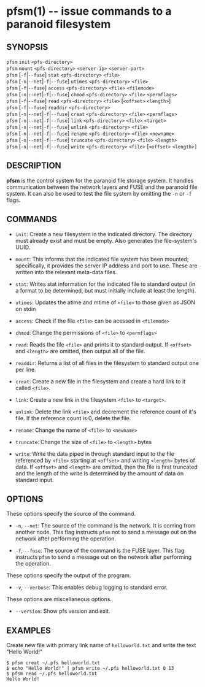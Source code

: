 pfsm(1) -- issue commands to a paranoid filesystem
=================================================

## SYNOPSIS

`pfsm` `init` `<pfs-directory>`<br>
`pfsm` `mount` `<pfs-directory>` `<server-ip>` `<server-port>`<br>
`pfsm` [`-f`|`--fuse`] `stat` `<pfs-directory>` `<file>`<br>
`pfsm` [`-n`|`--net`|`-f`|`--fuse`] `utimes` `<pfs-directory>` `<file>`<br>
`pfsm` [`-f`|`--fuse`] `access` `<pfs-directory>` `<file>` `<filemode>`<br>
`pfsm` [`-n`|`--net`|`-f`|`--fuse`] `chmod` `<pfs-directory>` `<file>` `<permflags>`<br>
`pfsm` [`-f`|`--fuse`] `read` `<pfs-directory>` `<file>` [`<offset>` `<length>`]<br>
`pfsm` [`-f`|`--fuse`] `readdir` `<pfs-directory>`<br>
`pfsm` [`-n`|`--net`|`-f`|`--fuse`] `creat` `<pfs-directory>` `<file>` `<permflags>` <br>
`pfsm` [`-n`|`--net`|`-f`|`--fuse`] `link` `<pfs-directory>` `<file>` `<target>` <br>
`pfsm` [`-n`|`--net`|`-f`|`--fuse`] `unlink` `<pfs-directory>` `<file>` <br>
`pfsm` [`-n`|`--net`|`-f`|`--fuse`] `rename` `<pfs-directory>` `<file>` `<newname>` <br>
`pfsm` [`-n`|`--net`|`-f`|`--fuse`] `truncate` `<pfs-directory>` `<file>` `<length>` <br>
`pfsm` [`-n`|`--net`|`-f`|`--fuse`] `write` `<pfs-directory>` `<file>` [`<offset>` `<length>]`<br>

## DESCRIPTION

**pfsm** is the control system for the paranoid file storage system. It handles
communication between the network layers and FUSE and the paranoid file system.
It can also be used to test the file system by omitting the
`-n` or `-f` flags.

## COMMANDS

* `init`:
    Create a new filesystem in the indicated directory.  The directory must already exist and must be empty. Also generates the file-system's UUID.

* `mount`:
    This informs that the indicated file system has been mounted; specifically, it provides the server IP address and port to use.  These are written into the relevant meta-data files.

* `stat`:
    Writes stat information for the indicated file to standard output (in a format to be determined, but must initially include at least the length).

* `utimes`:
	Updates the atime and mtime of `<file>` to those given as JSON on stdin

* `access`:
	Check if the file `<file>` can be acessed in `<filemode>`

* `chmod`:
	Change the permissions of `<file>` to `<permflags>`

* `read`:
    Reads the file `<file>` and prints it to standard output.  If `<offset>` and `<length>` are omitted, then output all of the file.

* `readdir`:
    Returns a list of all files in the filesystem to standard output one per line. 

* `creat`:
    Create a new file in the filesystem and create a hard link to it called `<file>`.

* `link`:
    Create a new link in the filesystem `<file>` to `<target>`.

* `unlink`:
	Delete the link `<file>` and decrement the reference count of it's file.
	If the reference count is 0, delete the file.

* `rename`:
	Change the name of `<file>` to `<newname>`

* `truncate`:
	Change the size of `<file>` to `<length>` bytes

* `write`:
    Write the data piped in through standard input to the file referenced by `<file>` starting at `<offset>` and
    writing `<length>` bytes of data.  If `<offset>` and `<length>` are omitted, then the file is first truncated and the length of the write
    is determined by the amount of data on standard input.

## OPTIONS

These options specify the source of the command.

  * `-n`, `--net`:
    The source of the command is the network. It is coming from another node. This
    flag instructs `pfsm` not to send a message out on the network after performing the
    operation.

  * `-f`, `--fuse`:
    The source of the command is the FUSE layer. This flag instructs `pfsm` to send a message
    out on the network after performing the operation.

These options specify the output of the program.

  * `-v`, `--verbose`:
    This enables debug logging to standard error.

These options are miscellaneous options.

  * `--version`:
    Show pfs version and exit.

## EXAMPLES

Create new file with primary link name of `helloworld.txt` and write the text "Hello World!"

    $ pfsm creat ~/.pfs helloworld.txt
    $ echo "Hello World!" | pfsm write ~/.pfs helloworld.txt 0 13
    $ pfsm read ~/.pfs helloworld.txt
    Hello World!

